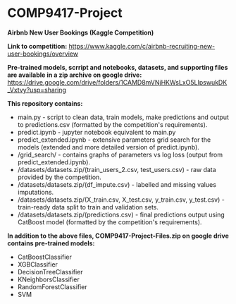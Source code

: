 # COMP9417-Project
**Airbnb New User Bookings (Kaggle Competition)**

**Link to competition:**
https://www.kaggle.com/c/airbnb-recruiting-new-user-bookings/overview

**Pre-trained models, scrript and notebooks, datasets, and supporting files are available in a zip archive on google drive:**
https://drive.google.com/drive/folders/1CAMD8mVNjHKWsLxO5LIpswukDK_Vxtvy?usp=sharing

**This repository contains:**
* main.py - script to clean data, train models, make predictions and output to predictions.csv (formatted by the competition's requirements).
* predict.ipynb - jupyter notebook equivalent to main.py
* predict_extended.ipynb - extensive parameters grid search for the models (extended and more detailed version of predict.ipynb).
* /grid_search/ - contains graphs of parameters vs log loss (output from predict_extended.ipynb).
* /datasets/datasets.zip/(train_users_2.csv, test_users.csv) -  raw data provided by the competition.
* /datasets/datasets.zip/(df_impute.csv) - labelled and missing values imputations.
* /datasets/datasets.zip/(X_train.csv, X_test.csv, y_train.csv, y_test.csv) - train-ready data split to train and validation sets.
* /datasets/datasets.zip/(predictions.csv) - final predictions output using CatBoost model (formatted by the competition's requirements).

**In addition to the above files, COMP9417-Project-Files.zip on google drive contains pre-trained models:**
* CatBoostClassifier
* XGBClassifier
* DecisionTreeClassifier
* KNeighborsClassifier
* RandomForestClassifier
* SVM
